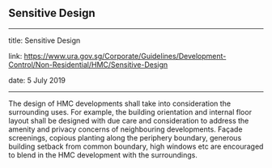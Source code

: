## Sensitive Design
---
title: Sensitive Design

link: https://www.ura.gov.sg/Corporate/Guidelines/Development-Control/Non-Residential/HMC/Sensitive-Design

date: 5 July 2019

---


The design of HMC developments shall take into consideration the surrounding uses. For example, the building orientation and internal floor layout shall be designed with due care and consideration to address the amenity and privacy concerns of neighbouring developments. Façade screenings, copious planting along the periphery boundary, generous building setback from common boundary, high windows etc are encouraged to blend in the HMC development with the surroundings.



